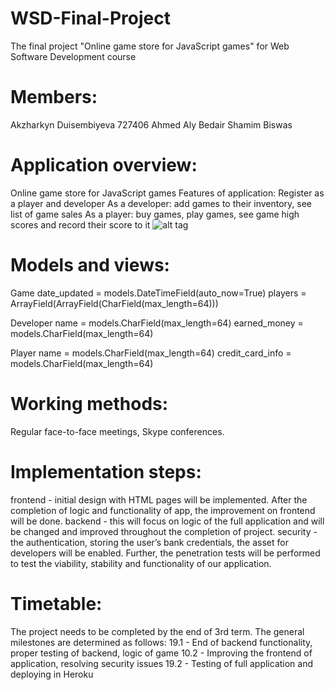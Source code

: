# WSD-Final-Project
The final project "Online game store for JavaScript games" for Web Software Development course

# Members:
Akzharkyn Duisembiyeva 727406
Ahmed Aly Bedair
Shamim Biswas

# Application overview:
Online game store for JavaScript games
Features of application:
Register as a player and developer
As a developer: add games to their inventory, see list of game sales
As a player: buy games, play games, see game high scores and record their score to it
![alt tag](https://github.com/AkzharkynDM/WSD-Final-Project/issues/1#issuecomment-445705782)

# Models and views:
Game
date_updated = models.DateTimeField(auto_now=True)
players = ArrayField(ArrayField(CharField(max_length=64)))

Developer
name = models.CharField(max_length=64)
earned_money = models.CharField(max_length=64)

Player
name = models.CharField(max_length=64)
credit_card_info = models.CharField(max_length=64)

# Working methods:
Regular face-to-face meetings, Skype conferences. 

# Implementation steps:
frontend - initial design with HTML pages will be implemented. After the completion of logic and functionality of app, the improvement on frontend will be done.
backend - this will focus on logic of the full application and will be changed and improved throughout the completion of project.
security - the authentication, storing the user’s bank credentials, the asset for developers will be enabled. Further, the penetration tests will be performed to test the viability, stability and functionality of our application.

# Timetable:
The project needs to be completed by the end of 3rd term. The general milestones are determined as follows:
19.1 - End of backend functionality, proper testing of backend, logic of game
10.2 - Improving the frontend of application, resolving security issues
19.2 - Testing of full application and deploying in Heroku




